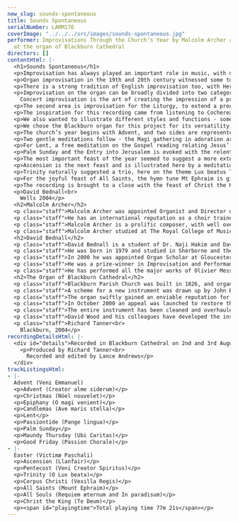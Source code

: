 ```yaml
---
new_slug: sounds-spontaneous
title: Sounds Spontaneous
serialNumber: LAMM176
coverImage: "../../../src/images/sounds-spontaneous.jpg"
performer: Improvisations Through the Church’s Year by Malcolm Archer and David Bednall
  at the organ of Blackburn Cathedral
directors: []
contentHtml: |-
  <h1>Sounds Spontaneous</h1>
  <p>Improvisation has always played an important role in music, with many celebrated composers, including Bach, Mozart, Rachmaninov, Stravinsky and Messiaen being renowned for their prowess. However, into the modern age, perhaps with the increased accuracy of musical notation and the decline of the impromptu concerto cadenza, instrumental improvisation faded in importance, over-shadowed by an emphasis on interpretive mastery. Two areas where it has retained its central position are Jazz and the Organ.</p>
  <p>Organ improvisation in the 19th and 20th century witnessed some towering figures, including the composers Franck, Widor, Vierne, Dupré, Duruflé and Langlais. Undoubtedly the most influential of these figures is Pierre Cochereau (1924 – 1984), the legendary titulare of Notre Dame. His status is owed in part to his vast recorded legacy - all his improvisations at Notre Dame from 1963 are recorded, and this gold-mine is slowly being released. The French school continues to flourish through such artists as Naji Hakim, Phillipe Lefebvre and Pierre Pincemaille.</p>
  <p>There is a strong tradition of English improvisation too, with Herbert Howells and Percy Whitlock having both been renowned improvisers. During the era of silent film, improvisation was an essential skill amongst cinema organists to mirror the onscreen action. Recently there has been a renaissance in English improvisation through artists like David Briggs, himself a pupil of Jean Langlais and famed for improvisation in any number of set forms, as well as for silent films such as King of Kings and Phantom of the Opera.</p>
  <p>Improvisation on the organ can be broadly divided into two categories - that which is for the liturgy, and that which is for the concert hall. There are of course, many over-lapping features between these, so the distinction is not sharp. The afore-mentioned figures were, and are masters of both categories, but there are certain differences in aim and method, which Cochereau broadly categorised as follows:<br>
    Concert improvisation is the art of creating the impression of a pre-composed piece. Of course, it should retain the excitement of spontaneous creation, but the impression should be of a clearly structured and thought out piece. The theme may be pre-chosen, given by the audience, or even taken from a mobile telephone ring-tone! The job of the improviser is to create the illusion of a composition - “improvisation is the illusionist’s art”.</p>
  <p>The second area is improvisation for the Liturgy, to extend a procession, to announce the Gospel, to cover a delay in the action, and countless other occasions. All too often in Britain this is regarded as mere “filling-in”, a form of liturgical wallpaper whose function is simply to cover the sound of moving feet. Liturgical improvisation at its best should reflect and enhance the mood and meaning of the occasion and season, and this was our aim on this recording.</p>
  <p>The inspiration for this recording came from listening to Cochereau’s monumental “Testament Musical”. These awe-inspiring improvisations on the St Matthew Gospel were his final musical creations, as he died the day after recording the last of these. In them he illustrated and commented on the preceding reading, something which should be the aim of the improvisation after the Gospel reading during the Mass. We decided to improvise an illustrative meditation for each of the church’s main feasts and seasons, as well as for a few particularly important readings. Our aim was to match the mood and character of the occasion, and to help in this we used a large number of Gregorian chants. This is a criminally over-looked resource in much English improvisation, containing a wealth of beauty and appropriate expression. All but five of these improvisations are based on chant, and a further three use other seasonal melody.</p>
  <p>We also wanted to illustrate different styles and functions - some that would be useful for a Gospel fanfare, others for Communion, an Entrée for a major feast, a large-scale Sortie, and some that simply reflected on the season. Whether we have been successful must of course be judged by the individual listener, but we hope there are some ideas for those who have to improvise liturgically to try and make their offerings a more relevant and integral part of the service.</p>
  <p>We chose the Blackburn organ for this project for its versatility, wealth of colour and power to overwhelm. These factors, combined with the sumptuous acoustic make it a most inspiring instrument on which to improvise, and we would like to thank Richard Tanner and Blackburn Cathedral for allowing us to record there. We would also like to express our gratitude to the Royal College of Organists for their assistance in the making of this recording.</p>
  <p>The church’s year begins with Advent, and two sides are represented here - the powerful imploration for the coming of the Saviour, illustrated with a paraphrase on Veni Emmanuel, and the more meditative and penitential aspect with Creator alme siderum, or Creator of the stars of night, illustrated with decorative figures while the pedals give the melody at 4’ pitch. For Christmas, the famous melody Nöel nouvelet, which has been used by many composers is presented in a set of four variations in a neo-classical style. This melody is also associated with Easter, but is an old French Christmas carol.</p>
  <p>Two gentle meditations follow - the Magi gathering in adoration around the crib for Epiphany, founded on O magi veniet, and Candlemas (The Presentation in the Temple), traditionally a Marian feast, is built around the sublime and much loved Ave maris stella.</p>
  <p>For Lent, a free meditation on the Gospel reading relating Jesus’ temptation by the Devil in the wilderness. An almost line by line account is given, with the Devil being assigned the tutti reeds, and Christ the strings. The flutes at the end recall the angels. As Lent turns towards the Passion, a Bach-style decorated Chorale Prelude on Pange lingua sets a more solemn tone.</p>
  <p>Palm Sunday and the Entry into Jerusalem is evoked with the relentless motor-rhythm tread of a march, ending triumphantly with Christ’s arrival in the city. Maundy Thursday and the washing of feet with its theme of God’s love is suggested with a meditation on Ubi caritas, a theme immortalised by Duruflé in his polyphonic setting. As the mood darkens, another austere chorale prelude presents the Passion Chorale from the end of Bach’s St Matthew Passion. This theme was that used by Cochereau (with an impromptu and secretly arranged brass group) in the very last of his St Matthew improvisations.</p>
  <p>The most important feast of the year seemed to suggest a more extended improvisation. The great Easter Sequence Victimæ Paschali forms the basis of this fantasy, much inspired by the examples of Tournemire and Cochereau, and the musical language of Langlais. The tutti presents the full theme in solemn and mysterious exaltation, followed by a development and brief restatement. The mood slows to an adagio, which is blown away by a restatement of the theme on the plein-jeu, followed by a depiction of the resurrection on the tutti. These ideas are developed until at the climax the theme Lasst uns erfreuen - All creatures of our God and King seemed appropriate to bring triumph to the movement. The opening is then briefly recalled to bring a unifying close.</p>
  <p>Ascension is the next feast and is illustrated here by a meditation upon Llanfair. Pentecost is represented with an illustration of the “wind of the Spirit”, building to a climatic sounding of Veni Creator Spiritus.</p>
  <p>Trinity naturally suggested a trio, here on the theme Lux beatus Trinitas using a French Classical combination of stops. For Corpus Christi or Holy Cross, the other great Passiontide theme Vexilla Regis is decorated on the cornet.</p>
  <p>For the joyful feast of All Saints, the hymn tune Mt Ephraim is given a French neo-classical treatment on the grand jeux, making much use of notes inégales. Its companion and emotionally opposite feast All Souls inspired a mediation on the strings and gentle foundations upon two themes from the Requiem mass – Requiem aeternam and In paradisum. The first is heard at the opening, while the second appears at the emotional climax of the movement after a luminous key change on all the strings.</p>
  <p>The recording is brought to a close with the feast of Christ the King, and the Gregorian Te Deum Laudamus. This is presented first on the tutti, and then motivically developed over a driving pedal ostinato, leading to a recapitulation. The coda uses motives from the chant combined with decorative scales until a massive chord ends this fantasy and tour of the church’s year.</p>
  <p>David Bednall<br>
    Wells 2004</p>
  <h2>Malcolm Archer</h2>
  <p class="staff">Malcolm Archer was appointed Organist and Director of Music at St. Paul’s Cathedral in 2004, succeeding Mr John Scott. He previously held similar appointments at Wells Cathedral and Bristol Cathedral, and prior to that was Assistant Organist at Norwich Cathedral. He directs the world-famous choir at St. Paul’s in their busy schedule of services, concerts, recordings and tours.</p>
  <p class="staff">He has an international reputation as a choir trainer, conductor, organ recitalist and composer, and his many recordings on Lammas and other labels have received critical acclaim. He is also frequently invited to direct choral courses and workshops in North America, and as a recitalist he has played in nine European countries, Canada and the USA, where he is represented by Phillip Truckenbrod Concert Artists. His organ recordings cover repertoire as diverse as J S Bach and Olivier Messiaen, alongside his own compositions.</p>
  <p class="staff">Malcolm Archer is a prolific composer, with well over two hundred and fifty published works, and he receives frequent commissions from both sides of the Atlantic. Recent commissions have included works for the Southern Cathedrals Festival at Chichester, and a work for the 350th Festival of the Sons of the Clergy at St. Paul’s.</p>
  <p class="staff">Malcolm Archer studied at The Royal College of Music (where he was an RCO Scholar) and Jesus College Cambridge, where he was Organ Scholar. He studied the organ with Ralph Downes, Dame Gillian Weir and Nicolas Kynaston, and composition with Alan Ridout and Dr Herbert Sumsion.</p>
  <h2>David Bednall</h2>
  <p class="staff">David Bednall is a student of Dr. Naji Hakim and David Briggs, and is currently Acting Assistant Organist at Wells Cathedral.</p>
  <p class="staff">He was born in 1979 and studied in Sherborne and then at The Queen’s College, Oxford where he was Organ Scholar. In 2000 the Chapel Choir toured Paris under his direction, singing at Notre Dame and other venues, and released a live concert CD.</p>
  <p class="staff">In 2000 he was appointed Organ Scholar at Gloucester Cathedral under David Briggs and Ian Ball. While there he spent periods as Acting Director of Music and Acting Assistant Organist, was closely involved in the Three Choirs Festival, and was involved in two recordings – as Director on Lux Aeterna with the Cathedral Choir, and as Accompanist on the critically acclaimed Comfort and Joy with the Saint Cecilia Singers.</p>
  <p class="staff">He was a prize-winner in Improvisation and Performance at the examination for Fellow of The Royal College of Organists in 2002, and has given recitals at L’Église de La Trinité, Paris, Westminster, Wells, Bristol, Gloucester, Hereford, Worcester, Truro, Blackburn, Coventry, Manchester and St Mary’s Cathedral, Edinburgh, as part of the Fringe Series. Additional engagements have included recitals at Westminster Abbey, St Mary’s, Redcliffe, Sherborne Abbey and performances of Vierne – Symphonies IV and V.</p>
  <p class="staff">He has performed all the major works of Olivier Messiaen as part of the Liturgical Year, completing the cycle with Livre du Saint Sacrament. He has recently completed his debut solo CD for Lammas of Hakim, Messiaen and Vierne at Blackburn Cathedral, and a CD of liturgical improvisations with Malcolm Archer. He is Director of Cantilena choir, and is also in demand as an accompanist. In this capacity he has appeared at the Edinburgh Fringe Festival accompanying Britten – Canticles II, III and IV, and has just made a CD of the songs of Michael Head with the tenor Richard Rowntree for Lammas. He is also increasingly interested in composition, having written a number of choral and organ works, and has just completed a commission for the Youth Choirs of Blackburn and Carlisle Cathedrals.</p>
  <h2>The Organ of Blackburn Cathedral</h2>
  <p class="staff">Blackburn Parish Church was built in 1826, and organs by Gray (1826 and 1831) and Cavaillé-Coll (1875) were placed on the west wall of the church. The building was re-consecrated as a Cathedral in 1926, when the Diocese of Blackburn was established, and ambitious plans to extend the building were drawn up. When the large transepts were completed in 1953, Henry Willis III was commissioned to move the organ to a bridge at the East end of the Nave. In 1964 the organ was taken down so that a temporary wall could be built, dividing the nave from the transepts to enable work to begin on restoring the nave, whilst the remainder of the cathedral could be used for worship. J.W. Walker and Sons removed the organ and lent the cathedral a four-rank, totally enclosed, extension organ, which served well for five years.</p>
  <p class="staff">A scheme for a new instrument was drawn up by John Bertalot (the Cathedral Organist), in consultation with Francis Jackson and Bert Collop (managing director of Walker’s). William Thompson, a generous benefactor from Burnley who had already given large sums of money for the restoration of the Nave and the building of the Lantern Tower and Spire, was asked by John Bertalot to give £30,000 to pay for the new organ. On 20th March, 1968, an envelope arrived from him with a cheque for 30,000 guineas (£31, 500) made out to John Bertalot. The new organ was dedicated on 20th December 1969. It was voiced by Walter Goodey and Dennis Thurlow. John Hayward, the artist, consulted with Walker’s to produce the stunning highly coloured organ “cases”, including swell boxes which are in full view, and a doubly mitred Serpent, coloured green and gold.</p>
  <p class="staff">The organ swiftly gained an enviable reputation for its vibrant tonal quality, most notably the fiery reed stops. However, from as early as 1983, serious problems became apparent, particularly in relation to the wind system and action. At the same time, the Lantern Tower also required major work, thus delaying work to the organ. In 1994, shortly after Gordon Stewart’s appointment as Director of Music, David Wood took over the care of the organ. Some short term problems were attended to and the console was modernised.</p>
  <p class="staff">In October 2000 an appeal was launched to restore the organ. I was keen that all of the 1969 tonal features should be retained, but that the opportunity should be taken to provide various extra colours to enhance and better equip an instrument that is expected not only to accompany liturgy on a daily basis, but also to present the complete range of solo repertoire in a stylistic manner. For example, I felt that an Oboe on the Swell and a Fifteenth on the Great were essential additions. Also that a reed at 8’ pitch on the Positive and a Vox Humana would be useful and that the organ really needed additional 8’ foundation pitch, more gravitas on the Pedal and extra 16’ manual tone. In order to address these desired tonal additions and to bring the organ into proper working order, I devised a scheme to restore and enlarge the organ, in consultation with David Briggs, John Bertalot, Canon Andrew Hindley, Greg Morris and David Wood. The organ was restored and enlarged between July 2001 and June 2002, during which time a Rodgers digital instrument was used.</p>
  <p class="staff">The entire instrument has been cleaned and overhauled. A Fifteenth on the Great and a Cliquot-style Cromorne on the Positive have been added. The new Solo department has been positioned above the Great, with new stops: Flûte Harmonique 8’, Viola 8’, Viola Céleste 8’, Flûte Octaviante 4’ and Voix Humaine. The old Swell Cromorne has been moved to the Solo, and renamed “Clarinette”; in its place on the Swell is a new Hautbois. Two new ranks of pipes have been made available on the Pedal: a 6 2/5 Grosse Tierce and 10 2/3 Grosse Quint. Two new digital ranks, by Walker Technical Company USA, have also been made available on the Pedal: 32’ Sub Principal and 16’ Flûte Ouverte. A wealth of octave and sub-octave couplers have been provided. A new 4 manual console has been built by Wood of Huddersfield, in the style of the original 3 manual console. A new Cymbelstern and star have been added and safety features for maintaining the instrument have been incorporated.</p>
  <p class="staff">David Wood and his colleagues have developed the instrument with great skill; they have breathed new life into all the wonderful original colours which had been sounding tired for some years and have blended new ranks into the organ in such a sensitive way. The result is an incredibly versatile and reliable instrument with a tremendous range of dynamic and tonal colour, coupled with a sense of sheer power, but also great subtlety and tremendous beauty. There are few organs in the world that can demonstrate the entire solo repertoire with such a convincing sense of style. It is also a fantastic organ for the liturgy, capable of accompanying choir and congregation in a sensitive manner. The full range of the organ’s capabilities was shown off to great effect at the opening recital by David Briggs on 6th July 2002. This recording provides further evidence!</p>
  <p class="staff">Richard Tanner<br>
    Blackburn, 2004</p>
recordingDetailsHtml: |-
  <div id="details">Recorded in Blackburn Cathedral on 2nd and 3rd August 2004 by kind permission of the Dean and Chapter
    <p>Produced by Richard Tanner<br>
      Recorded and edited by Lance Andrews</p>
  </div>
trackListingsHtml:
- |-
  Advent (Veni Emmanuel)
  <p>Advent (Creator alme siderum)</p>
  <p>Christmas (Nöel nouvelet)</p>
  <p>Epiphany (O magi venient)</p>
  <p>Candlemas (Ave maris stella)</p>
  <p>Lent</p>
  <p>Passiontide (Pange lingua)</p>
  <p>Palm Sunday</p>
  <p>Maundy Thursday (Ubi Caritas)</p>
  <p>Good Friday (Passion Chorale)</p>
- |-
  Easter (Victimæ Paschali)
  <p>Ascension (Llanfair)</p>
  <p>Pentecost (Veni Creator Spiritus)</p>
  <p>Trinity (O Lux beata)</p>
  <p>Corpus Christi (Vexilla Regis)</p>
  <p>All Saints (Mount Ephraim)</p>
  <p>All Souls (Requiem æternum and In paradisum)</p>
  <p>Christ the King (Te Deum)</p>
  <p><span id="playingtime">Total playing time 77m 21s</span></p>
---
```


